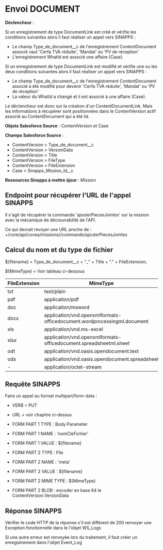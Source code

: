 #  Envoi DOCUMENT

**Déclencheur** : 

Si un enregistrement de type DocumentLink est créé et vérifie les conditions suivantes alors il faut réaliser un appel vers SINAPPS :
- Le champ Type_de_document__c de l'enregistrement ContentDocument associé vaut 'Cerfa TVA réduite', 'Mandat' ou 'PV de réception'
- L'enregistrement WhatId est associé une affaire (Case).

Si un enregistrement de type DocumentLink est modifié et vérifie une ou les deux conditions suivantes alors il faut réaliser un appel vers SINAPPS :
- Le champ Type_de_document__c de l'enregistrement ContentDocument associé a été modifié pour devenir 'Cerfa TVA réduite', 'Mandat' ou 'PV de réception'
- La valeur du WhatId a changé et il est associé à une affaire (Case).

Le déclencheur est donc sur la création d'un ContentDocumentLink. Mais les informations à récupérer sont positionnées dans le ContentVersion actif associé au ContentDocument qui a été lié.

**Objets Salesforce Source** : ContentVersion et Case

**Champs Salesforce Source** : 

- ContentVersion > Type_de_document__c
- ContentVersion > VersionData
- ContentVersion > Title
- ContentVersion > FileType
- ContentVersion > FileExtension
- Case > Sinapps_Mission_Id__c

**Ressources Sinapps à mettre àjour** : Mission

## Endpoint pour récupérer l'URL de l'appel SINAPPS 
Il s'agit de récupérer la commande 'ajouterPiecesJointes' sur la mission avec la mécanique de découvrabilité de l'API.

Ce qui devrait revoyer une URL proche de : <baseUrl>+/core/api/covea/missions/<missionId>/commands/ajouterPiecesJointes

## Calcul du nom et du type de fichier

${filename} = Type_de_document__c + "_" + Title + "." + FileExtension;

${MimeType} = Voir tableau ci-dessous

| FileExtension | MimeType |
|-----------|----------|
| txt | text/plain |
| pdf | application/pdf |
| doc | application/msword |
| docx | application/vnd.openxmlformats-officedocument.wordprocessingml.document |
| xls | application/vnd.ms-excel |
| xlsx | application/vnd.openxmlformats-officedocument.spreadsheetml.sheet |
| odt | application/vnd.oasis.opendocument.text |
| ods | application/vnd.oasis.opendocument.spreadsheet |
| - | application/octet-stream|

## Requête SINAPPS

Faire un appel au format multipart/form-data :
* VERB = PUT
* URL = voir chapitre ci-dessus

* FORM PART 1 TYPE  : Body Parameter
* FORM PART 1 NAME  : 'nomCleFichier'
* FORM PART 1 VALUE  : ${filename}

* FORM PART 2 TYPE  : File
* FORM PART 2 NAME  : 'meta'
* FORM PART 2 VALUE  : ${filename}
* FORM PART 2 MIME TYPE : ${MimeType}
* FORM PART 2 BLOB  : encoder en base 64 le ContentVersion.VersionData

## Réponse SINAPPS
Vérifier le code HTTP de la réponse s'il est différent de 200 renvoyer une Exception fonctionnelle dans le l'objet WS_Logs

Si une autre erreur est renvoyée lors du traitement, il faut créer un enregistrement dans l'objet Event_Log